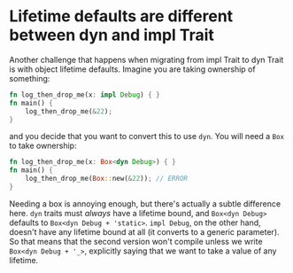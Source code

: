 # Lifetime defaults are different between dyn and impl Trait

Another challenge that happens when migrating from impl Trait to dyn Trait is with object lifetime defaults. Imagine you are taking ownership of something:

```rust
fn log_then_drop_me(x: impl Debug) { }
fn main() {
    log_then_drop_me(&22);
}
```

and you decide that you want to convert this to use `dyn`. You will need a `Box` to take ownership:

```rust
fn log_then_drop_me(x: Box<dyn Debug>) { }
fn main() {
    log_then_drop_me(Box::new(&22)); // ERROR
}
```

Needing a box is annoying enough, but there's actually a subtle difference here. `dyn` traits must *always* have a lifetime bound, and `Box<dyn Debug>` defaults to `Box<dyn Debug + 'static>`. `impl Debug`, on the other hand, doesn't have any lifetime bound at all (it converts to a generic parameter). So that means that the second version won't compile unless we write `Box<dyn Debug + '_>`, explicitly saying that we want to take a value of any lifetime.